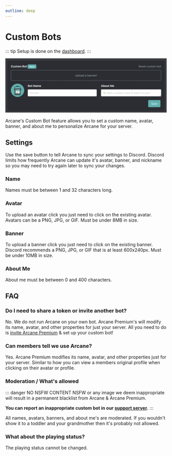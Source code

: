 ```yaml
---
outline: deep
---
```


# Custom Bots

::: tip
Setup is done on the [dashboard](./core/dashboard).
:::

![Custom Bot Settings](./images/custom-bot.png)

Arcane's Custom Bot feature allows you to set a custom name, avatar, banner, and about me to personalize Arcane for your server.

## Settings

Use the save button to tell Arcane to sync your settings to Discord. Discord limits how frequently Arcane can update it's avatar, banner, and nickname so you may need to try again later to sync your changes.

### Name

Names must be between 1 and 32 characters long.

### Avatar

To upload an avatar click you just need to click on the existing avatar. Avatars can be a PNG, JPG, or GIF. Must be under 8MB in size.

### Banner

To upload a banner click you just need to click on the existing banner. Discord recommends a PNG, JPG, or GIF that is at least 600x240px. Must be under 10MB in size.

### About Me

About me must be between 0 and 400 characters.

## FAQ

### Do I need to share a token or invite another bot?

No. We do not run Arcane on your own bot. Arcane Premium's will modify its name, avatar, and other properties for just your server. All you need to do is [invite Arcane Premium](./premium#premium-bot) & set up your custom bot!

### Can members tell we use Arcane?

Yes. Arcane Premium modifies its name, avatar, and other properties just for your server. Similar to how you can view a members original profile when clicking on their avatar or profile.

### Moderation / What's allowed

::: danger NO NSFW CONTENT
NSFW or any image we deem inappropriate will result in a permanent blacklist from Arcane & Arcane Premium.

**You can report an inappropriate custom bot in our [support server](https://discord.gg/arcane).**
:::

All names, avatars, banners, and about me's are moderated. If you wouldn't show it to a toddler and your grandmother then it's probably not allowed.

### What about the playing status?

The playing status cannot be changed.
